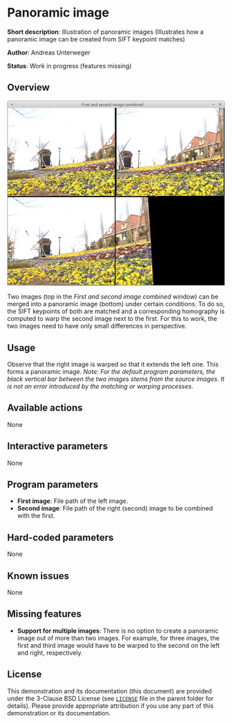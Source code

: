 Panoramic image
===============

**Short description**: Illustration of panoramic images (Illustrates how a panoramic image can be created from SIFT keypoint matches)

**Author**: Andreas Unterweger

**Status**: Work in progress (features missing)

Overview
--------

![Screenshot](../screenshots/panoramic_image.png)

Two images (top in the *First and second image combined* window) can be merged into a panoramic image (bottom) under certain conditions. To do so, the SIFT keypoints of both are matched and a corresponding homography is computed to warp the second image next to the first. For this to work, the two images need to have only small differences in perspective.

Usage
-----

Observe that the right image is warped so that it extends the left one. This forms a panoramic image. *Note: For the default program parameters, the black vertical bar between the two images stems from the source images. It is not an error introduced by the matching or warping processes.*

Available actions
-----------------

None

Interactive parameters
----------------------

None

Program parameters
------------------

* **First image**: File path of the left image.
* **Second image**: File path of the right (second) image to be combined with the first.

Hard-coded parameters
---------------------

None

Known issues
------------

None

Missing features
----------------

* **Support for multiple images**: There is no option to create a panoramic image out of more than two images. For example, for three images, the first and third image would have to be warped to the second on the left and right, respectively.

License
-------

This demonstration and its documentation (this document) are provided under the 3-Clause BSD License (see [`LICENSE`](../LICENSE) file in the parent folder for details). Please provide appropriate attribution if you use any part of this demonstration or its documentation.